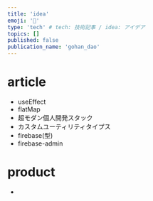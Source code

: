 ```yaml
---
title: 'idea'
emoji: '🦍'
type: 'tech' # tech: 技術記事 / idea: アイデア
topics: []
published: false
publication_name: 'gohan_dao'
---
```


# article

- useEffect
- flatMap
- 超モダン個人開発スタック
- カスタムユーティリティタイプス
- firebase(型)
- firebase-admin

# product

-
